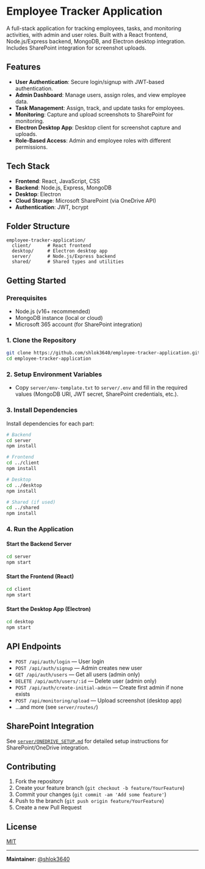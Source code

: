 # Employee Tracker Application

A full-stack application for tracking employees, tasks, and monitoring activities, with admin and user roles. Built with a React frontend, Node.js/Express backend, MongoDB, and Electron desktop integration. Includes SharePoint integration for screenshot uploads.

## Features

- **User Authentication**: Secure login/signup with JWT-based authentication.
- **Admin Dashboard**: Manage users, assign roles, and view employee data.
- **Task Management**: Assign, track, and update tasks for employees.
- **Monitoring**: Capture and upload screenshots to SharePoint for monitoring.
- **Electron Desktop App**: Desktop client for screenshot capture and uploads.
- **Role-Based Access**: Admin and employee roles with different permissions.

## Tech Stack

- **Frontend**: React, JavaScript, CSS
- **Backend**: Node.js, Express, MongoDB
- **Desktop**: Electron
- **Cloud Storage**: Microsoft SharePoint (via OneDrive API)
- **Authentication**: JWT, bcrypt

## Folder Structure

```text
employee-tracker-application/
  client/      # React frontend
  desktop/     # Electron desktop app
  server/      # Node.js/Express backend
  shared/      # Shared types and utilities
```

## Getting Started

### Prerequisites

- Node.js (v16+ recommended)
- MongoDB instance (local or cloud)
- Microsoft 365 account (for SharePoint integration)

### 1. Clone the Repository

```bash
git clone https://github.com/shlok3640/employee-tracker-application.git
cd employee-tracker-application
```

### 2. Setup Environment Variables

- Copy `server/env-template.txt` to `server/.env` and fill in the required values (MongoDB URI, JWT secret, SharePoint credentials, etc.).

### 3. Install Dependencies

Install dependencies for each part:

```bash
# Backend
cd server
npm install

# Frontend
cd ../client
npm install

# Desktop
cd ../desktop
npm install

# Shared (if used)
cd ../shared
npm install
```

### 4. Run the Application

#### Start the Backend Server

```bash
cd server
npm start
```

#### Start the Frontend (React)

```bash
cd client
npm start
```

#### Start the Desktop App (Electron)

```bash
cd desktop
npm start
```

## API Endpoints

- `POST /api/auth/login` — User login
- `POST /api/auth/signup` — Admin creates new user
- `GET /api/auth/users` — Get all users (admin only)
- `DELETE /api/auth/users/:id` — Delete user (admin only)
- `POST /api/auth/create-initial-admin` — Create first admin if none exists
- `POST /api/monitoring/upload` — Upload screenshot (desktop app)
- ...and more (see `server/routes/`)

## SharePoint Integration

See [`server/ONEDRIVE_SETUP.md`](server/ONEDRIVE_SETUP.md) for detailed setup instructions for SharePoint/OneDrive integration.

## Contributing

1. Fork the repository
2. Create your feature branch (`git checkout -b feature/YourFeature`)
3. Commit your changes (`git commit -am 'Add some feature'`)
4. Push to the branch (`git push origin feature/YourFeature`)
5. Create a new Pull Request

## License

[MIT](LICENSE)

---

**Maintainer:** [@shlok3640](https://github.com/shlok3640)
